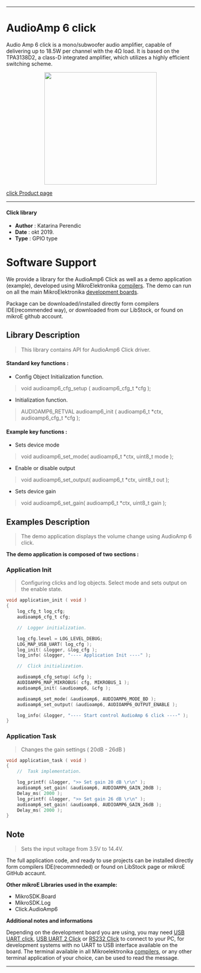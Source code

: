 
 

---
# AudioAmp 6 click

Audio Amp 6 click is a mono/subwoofer audio amplifier, capable of delivering up to 18.5W per channel with the 4Ω load. It is based on the TPA3138D2, a class-D integrated amplifier, which utilizes a highly efficient switching scheme.

<p align="center">
  <img src="http://download.mikroe.com/images/click_for_ide/audioamp6_click.png" height=300px>
</p>

[click Product page](<https://www.mikroe.com/audioamp-6-click>)

---


#### Click library 

- **Author**        : Katarina Perendic
- **Date**          : okt 2019.
- **Type**          : GPIO type


# Software Support

We provide a library for the AudioAmp6 Click 
as well as a demo application (example), developed using MikroElektronika 
[compilers](http://shop.mikroe.com/compilers). 
The demo can run on all the main MikroElektronika [development boards](http://shop.mikroe.com/development-boards).

Package can be downloaded/installed directly form compilers IDE(recommended way), or downloaded from our LibStock, or found on mikroE github account. 

## Library Description

> This library contains API for AudioAmp6 Click driver.

#### Standard key functions :

- Config Object Initialization function.
> void audioamp6_cfg_setup ( audioamp6_cfg_t *cfg ); 
 
- Initialization function.
> AUDIOAMP6_RETVAL audioamp6_init ( audioamp6_t *ctx, audioamp6_cfg_t *cfg );


#### Example key functions :

- Sets device mode
> void audioamp6_set_mode( audioamp6_t *ctx, uint8_t mode );
 
- Enable or disable output
> void audioamp6_set_output( audioamp6_t *ctx, uint8_t out );

- Sets device gain
> void audioamp6_set_gain( audioamp6_t *ctx, uint8_t gain );

## Examples Description

> The demo application displays the volume change using AudioAmp 6 click.

**The demo application is composed of two sections :**

### Application Init 

> Configuring clicks and log objects.
> Select mode and sets output on the enable state. 

```c
void application_init ( void )
{
    log_cfg_t log_cfg;
    audioamp6_cfg_t cfg;

    //  Logger initialization.

    log_cfg.level = LOG_LEVEL_DEBUG;
    LOG_MAP_USB_UART( log_cfg );
    log_init( &logger, &log_cfg );
    log_info( &logger, "---- Application Init ----" );

    //  Click initialization.

    audioamp6_cfg_setup( &cfg );
    AUDIOAMP6_MAP_MIKROBUS( cfg, MIKROBUS_1 );
    audioamp6_init( &audioamp6, &cfg );

    audioamp6_set_mode( &audioamp6, AUDIOAMP6_MODE_BD );
    audioamp6_set_output( &audioamp6, AUDIOAMP6_OUTPUT_ENABLE );

    log_info( &logger, "---- Start control AudioAmp 6 click ----" );
}
```

### Application Task

> Changes the gain settings ( 20dB - 26dB )

```c
void application_task ( void )
{
    //  Task implementation.

    log_printf( &logger, ">> Set gain 20 dB \r\n" );
    audioamp6_set_gain( &audioamp6, AUDIOAMP6_GAIN_20dB );
    Delay_ms( 2000 );
    log_printf( &logger, ">> Set gain 26 dB \r\n" );
    audioamp6_set_gain( &audioamp6, AUDIOAMP6_GAIN_26dB );
    Delay_ms( 2000 );
}
```

## Note

> Sets the input voltage from 3.5V to 14.4V.

The full application code, and ready to use projects can be  installed directly form compilers IDE(recommneded) or found on LibStock page or mikroE GitHub accaunt.

**Other mikroE Libraries used in the example:** 

- MikroSDK.Board
- MikroSDK.Log
- Click.AudioAmp6

**Additional notes and informations**

Depending on the development board you are using, you may need 
[USB UART click](http://shop.mikroe.com/usb-uart-click), 
[USB UART 2 Click](http://shop.mikroe.com/usb-uart-2-click) or 
[RS232 Click](http://shop.mikroe.com/rs232-click) to connect to your PC, for 
development systems with no UART to USB interface available on the board. The 
terminal available in all Mikroelektronika 
[compilers](http://shop.mikroe.com/compilers), or any other terminal application 
of your choice, can be used to read the message.



---
